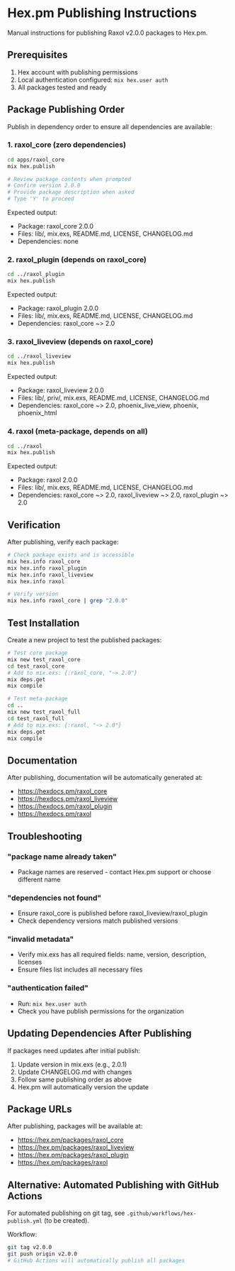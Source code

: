 # Hex.pm Publishing Instructions

Manual instructions for publishing Raxol v2.0.0 packages to Hex.pm.

## Prerequisites

1. Hex account with publishing permissions
2. Local authentication configured: `mix hex.user auth`
3. All packages tested and ready

## Package Publishing Order

Publish in dependency order to ensure all dependencies are available:

### 1. raxol_core (zero dependencies)

```bash
cd apps/raxol_core
mix hex.publish

# Review package contents when prompted
# Confirm version 2.0.0
# Provide package description when asked
# Type 'Y' to proceed
```

Expected output:
- Package: raxol_core 2.0.0
- Files: lib/, mix.exs, README.md, LICENSE, CHANGELOG.md
- Dependencies: none

### 2. raxol_plugin (depends on raxol_core)

```bash
cd ../raxol_plugin
mix hex.publish
```

Expected output:
- Package: raxol_plugin 2.0.0
- Files: lib/, mix.exs, README.md, LICENSE, CHANGELOG.md
- Dependencies: raxol_core ~> 2.0

### 3. raxol_liveview (depends on raxol_core)

```bash
cd ../raxol_liveview
mix hex.publish
```

Expected output:
- Package: raxol_liveview 2.0.0
- Files: lib/, priv/, mix.exs, README.md, LICENSE, CHANGELOG.md
- Dependencies: raxol_core ~> 2.0, phoenix_live_view, phoenix, phoenix_html

### 4. raxol (meta-package, depends on all)

```bash
cd ../raxol
mix hex.publish
```

Expected output:
- Package: raxol 2.0.0
- Files: lib/, mix.exs, README.md, LICENSE, CHANGELOG.md
- Dependencies: raxol_core ~> 2.0, raxol_liveview ~> 2.0, raxol_plugin ~> 2.0

## Verification

After publishing, verify each package:

```bash
# Check package exists and is accessible
mix hex.info raxol_core
mix hex.info raxol_plugin
mix hex.info raxol_liveview
mix hex.info raxol

# Verify version
mix hex.info raxol_core | grep "2.0.0"
```

## Test Installation

Create a new project to test the published packages:

```bash
# Test core package
mix new test_raxol_core
cd test_raxol_core
# Add to mix.exs: {:raxol_core, "~> 2.0"}
mix deps.get
mix compile

# Test meta-package
cd ..
mix new test_raxol_full
cd test_raxol_full
# Add to mix.exs: {:raxol, "~> 2.0"}
mix deps.get
mix compile
```

## Documentation

After publishing, documentation will be automatically generated at:
- https://hexdocs.pm/raxol_core
- https://hexdocs.pm/raxol_liveview
- https://hexdocs.pm/raxol_plugin
- https://hexdocs.pm/raxol

## Troubleshooting

### "package name already taken"
- Package names are reserved - contact Hex.pm support or choose different name

### "dependencies not found"
- Ensure raxol_core is published before raxol_liveview/raxol_plugin
- Check dependency versions match published versions

### "invalid metadata"
- Verify mix.exs has all required fields: name, version, description, licenses
- Ensure files list includes all necessary files

### "authentication failed"
- Run: `mix hex.user auth`
- Check you have publish permissions for the organization

## Updating Dependencies After Publishing

If packages need updates after initial publish:

1. Update version in mix.exs (e.g., 2.0.1)
2. Update CHANGELOG.md with changes
3. Follow same publishing order as above
4. Hex.pm will automatically version the update

## Package URLs

After publishing, packages will be available at:
- https://hex.pm/packages/raxol_core
- https://hex.pm/packages/raxol_liveview
- https://hex.pm/packages/raxol_plugin
- https://hex.pm/packages/raxol

## Alternative: Automated Publishing with GitHub Actions

For automated publishing on git tag, see `.github/workflows/hex-publish.yml` (to be created).

Workflow:
```bash
git tag v2.0.0
git push origin v2.0.0
# GitHub Actions will automatically publish all packages
```
